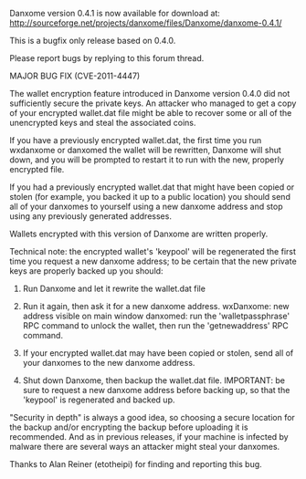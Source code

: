 Danxome version 0.4.1 is now available for download at:
http://sourceforge.net/projects/danxome/files/Danxome/danxome-0.4.1/

This is a bugfix only release based on 0.4.0.

Please report bugs by replying to this forum thread.

MAJOR BUG FIX  (CVE-2011-4447)

The wallet encryption feature introduced in Danxome version 0.4.0 did not sufficiently secure the private keys. An attacker who
managed to get a copy of your encrypted wallet.dat file might be able to recover some or all of the unencrypted keys and steal the
associated coins.

If you have a previously encrypted wallet.dat, the first time you run wxdanxome or danxomed the wallet will be rewritten, Danxome will
shut down, and you will be prompted to restart it to run with the new, properly encrypted file.

If you had a previously encrypted wallet.dat that might have been copied or stolen (for example, you backed it up to a public
location) you should send all of your danxomes to yourself using a new danxome address and stop using any previously generated addresses.

Wallets encrypted with this version of Danxome are written properly.

Technical note: the encrypted wallet's 'keypool' will be regenerated the first time you request a new danxome address; to be certain that the
new private keys are properly backed up you should:

1. Run Danxome and let it rewrite the wallet.dat file

2. Run it again, then ask it for a new danxome address.
wxDanxome: new address visible on main window
danxomed: run the 'walletpassphrase' RPC command to unlock the wallet,  then run the 'getnewaddress' RPC command.

3. If your encrypted wallet.dat may have been copied or stolen, send all of your danxomes to the new danxome address.

4. Shut down Danxome, then backup the wallet.dat file.
IMPORTANT: be sure to request a new danxome address before backing up, so that the 'keypool' is regenerated and backed up.

"Security in depth" is always a good idea, so choosing a secure location for the backup and/or encrypting the backup before uploading it is recommended. And as in previous releases, if your machine is infected by malware there are several ways an attacker might steal your danxomes.

Thanks to Alan Reiner (etotheipi) for finding and reporting this bug.
